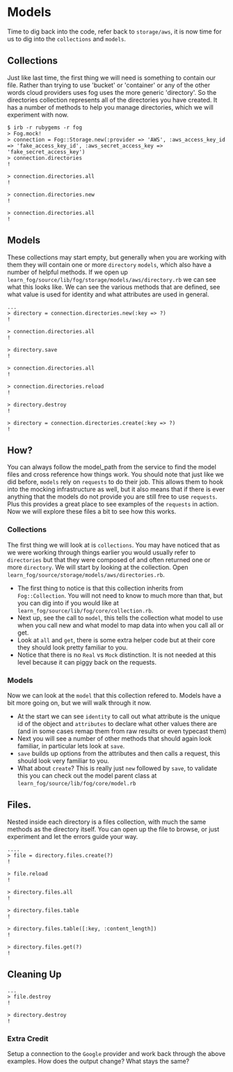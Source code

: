 # Models

Time to dig back into the code, refer back to `storage/aws`, it is now time for us to dig into the `collections` and `models`.

## Collections

Just like last time, the first thing we will need is something to contain our file. Rather than trying to use 'bucket' or 'container' or any of the other words cloud providers uses fog uses the more generic 'directory'.  So the directories collection represents all of the directories you have created.  It has a number of methods to help you manage directories, which we will experiment with now.

    $ irb -r rubygems -r fog
    > Fog.mock!
    > connection = Fog::Storage.new(:provider => 'AWS', :aws_access_key_id => 'fake_access_key_id', :aws_secret_access_key => 'fake_secret_access_key')
    > connection.directories
    !

    > connection.directories.all
    !

    > connection.directories.new
    !

    > connection.directories.all
    !

## Models

These collections may start empty, but generally when you are working with them they will contain one or more `directory` `models`, which also have a number of helpful methods.  If we open up `learn_fog/source/lib/fog/storage/models/aws/directory.rb` we can see what this looks like.  We can see the various methods that are defined, see what value is used for identity and what attributes are used in general.

    ...
    > directory = connection.directories.new(:key => ?)
    !

    > connection.directories.all
    !

    > directory.save
    !

    > connection.directories.all
    !

    > connection.directories.reload
    !

    > directory.destroy
    !

    > directory = connection.directories.create(:key => ?)
    !

## How?

You can always follow the model_path from the service to find the model files and cross reference how things work.  You should note that just like we did before, `models` rely on `requests` to do their job.  This allows them to hook into the mocking infrastructure as well, but it also means that if there is ever anything that the models do not provide you are still free to use `requests`.  Plus this provides a great place to see examples of the `requests` in action.  Now we will explore these files a bit to see how this works.

### Collections

The first thing we will look at is `collections`.  You may have noticed that as we were working through things earlier you would usually refer to `directories` but that they were composed of and often returned one or more `directory`.  We will start by looking at the collection.  Open `learn_fog/source/storage/models/aws/directories.rb`.

* The first thing to notice is that this collection inherits from `Fog::Collection`.  You will not need to know to much more than that, but you can dig into if you would like at `learn_fog/source/lib/fog/core/collection.rb`.
* Next up, see the call to `model`, this tells the collection what model to use when you call new and what model to map data into when you call all or get.
* Look at `all` and `get`, there is some extra helper code but at their core they should look pretty familiar to you.
* Notice that there is no `Real` vs `Mock` distinction. It is not needed at this level because it can piggy back on the requests.

### Models

Now we can look at the `model` that this collection refered to. Models have a bit more going on, but we will walk through it now.

* At the start we can see `identity` to call out what attribute is the unique id of the object and `attributes` to declare what other values there are (and in some cases remap them from raw results or even typecast them)
* Next you will see a number of other methods that should again look familiar, in particular lets look at `save`.
* `save` builds up options from the attributes and then calls a request, this should look very familiar to you.
* What about `create`? This is really just `new` followed by `save`, to validate this you can check out the model parent class at `learn_fog/source/lib/fog/core/model.rb`

## Files.

Nested inside each directory is a files collection, with much the same methods as the directory itself. You can open up the file to browse, or just experiment and let the errors guide your way.

    ....
    > file = directory.files.create(?)
    !

    > file.reload
    !

    > directory.files.all
    !

    > directory.files.table
    !

    > directory.files.table([:key, :content_length])
    !

    > directory.files.get(?)
    !

## Cleaning Up

    ...
    > file.destroy
    !

    > directory.destroy
    !

### Extra Credit

Setup a connection to the `Google` provider and work back through the above examples.  How does the output change?  What stays the same?
